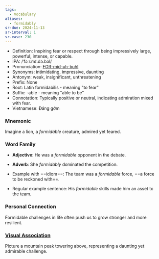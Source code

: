 ```yaml
---
tags:
  - Vocabulary
aliases:
  - formidably
sr-due: 2024-11-13
sr-interval: 1
sr-ease: 230
---
```


- Definition: Inspiring fear or respect through being impressively large, powerful, intense, or capable.
- IPA: /ˈfɔːr.mɪ.də.bəl/
- Pronunciation: [FOR-mid-uh-buhl](https://www.google.com/search?q=how+to+pronounce+formidable)
- Synonyms: intimidating, impressive, daunting
- Antonym: weak, insignificant, unthreatening
- Prefix: None
- Root: Latin formidabilis - meaning "to fear"
- Suffix: -able - meaning "able to be"
- Connotation: Typically positive or neutral, indicating admiration mixed with fear.
- Vietnamese: Đáng gờm

### Mnemonic

Imagine a lion, a *formidable* creature, admired yet feared.

### Word Family

- **Adjective**: He was a *formidable* opponent in the debate.
- **Adverb**: She *formidably* dominated the competition.

- Example with ==idiom==: The team was a *formidable* force, ==a force to be reckoned with==.
- Regular example sentence: His *formidable* skills made him an asset to the team.

### Personal Connection

Formidable challenges in life often push us to grow stronger and more resilient.

### [Visual Association](https://www.google.com/search?tbm=isch&q=formidable)

Picture a mountain peak towering above, representing a daunting yet admirable challenge.
